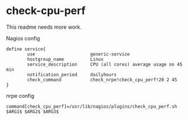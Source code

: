 check-cpu-perf
==============

This readme needs more work.

Nagios config

    define service{
            use                     generic-service
            hostgroup_name          Linux
            service_description     CPU (all cores) average usage on 45 min
            notification_period     dailyhours
            check_command           check_nrpe!check_cpu_perf!20 2 45
    }


nrpe config

    command[check_cpu_perf]=/usr/lib/nagios/plugins/check_cpu_perf.sh $ARG1$ $ARG2$ $ARG3$
